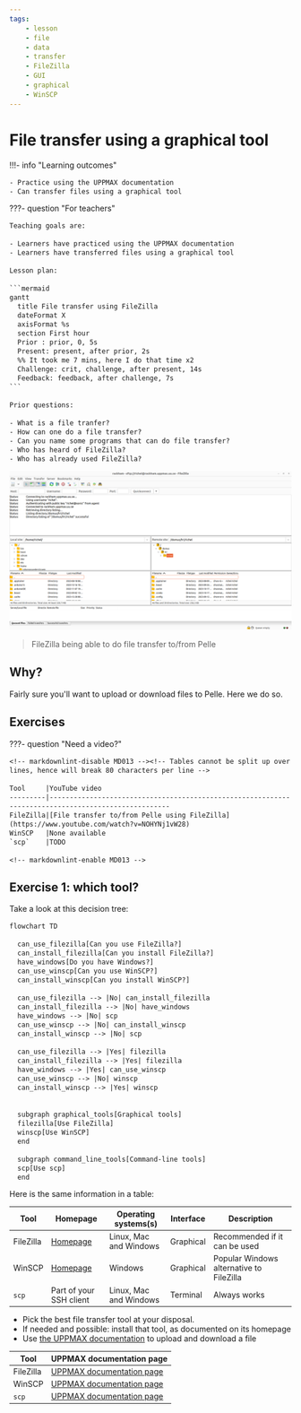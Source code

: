 ```yaml
---
tags:
    - lesson
    - file
    - data
    - transfer
    - FileZilla
    - GUI
    - graphical
    - WinSCP
---
```


# File transfer using a graphical tool

!!!- info "Learning outcomes"

    - Practice using the UPPMAX documentation
    - Can transfer files using a graphical tool

???- question "For teachers"

    Teaching goals are:

    - Learners have practiced using the UPPMAX documentation
    - Learners have transferred files using a graphical tool

    Lesson plan:

    ```mermaid
    gantt
      title File transfer using FileZilla
      dateFormat X
      axisFormat %s
      section First hour
      Prior : prior, 0, 5s
      Present: present, after prior, 2s
      %% It took me 7 mins, here I do that time x2
      Challenge: crit, challenge, after present, 14s
      Feedback: feedback, after challenge, 7s
    ```

    Prior questions:

    - What is a file tranfer?
    - How can one do a file transfer?
    - Can you name some programs that can do file transfer?
    - Who has heard of FileZilla?
    - Who has already used FileZilla?

![FileZilla connected to Pelle](filezilla_login_to_pelle.png)

> FileZilla being able to do file transfer to/from Pelle

## Why?

Fairly sure you'll want to upload or download files to Pelle.
Here we do so.

## Exercises

???- question "Need a video?"

    <!-- markdownlint-disable MD013 --><!-- Tables cannot be split up over lines, hence will break 80 characters per line -->

    Tool     |YouTube video
    ---------|----------------------------------------------------------------------------------------------------
    FileZilla|[File transfer to/from Pelle using FileZilla](https://www.youtube.com/watch?v=NOHYNj1vW28)
    WinSCP   |None available
    `scp`    |TODO

    <!-- markdownlint-enable MD013 -->

## Exercise 1: which tool?

Take a look at this decision tree:

```mermaid
flowchart TD

  can_use_filezilla[Can you use FileZilla?]
  can_install_filezilla[Can you install FileZilla?]
  have_windows[Do you have Windows?]
  can_use_winscp[Can you use WinSCP?]
  can_install_winscp[Can you install WinSCP?]

  can_use_filezilla --> |No| can_install_filezilla
  can_install_filezilla --> |No| have_windows
  have_windows --> |No| scp
  can_use_winscp --> |No| can_install_winscp
  can_install_winscp --> |No| scp

  can_use_filezilla --> |Yes| filezilla
  can_install_filezilla --> |Yes| filezilla
  have_windows --> |Yes| can_use_winscp
  can_use_winscp --> |No| winscp
  can_install_winscp --> |Yes| winscp


  subgraph graphical_tools[Graphical tools]
  filezilla[Use FileZilla]
  winscp[Use WinSCP]
  end

  subgraph command_line_tools[Command-line tools]
  scp[Use scp]
  end
```

Here is the same information in a table:

<!-- markdownlint-disable MD013 --><!-- Tables cannot be split up over lines, hence will break 80 characters per line -->

Tool     |Homepage                                    |Operating systems(s)  |Interface|Description
---------|--------------------------------------------|----------------------|---------|----------------------------------------
FileZilla|[Homepage](https://filezilla-project.org/)  |Linux, Mac and Windows|Graphical|Recommended if it can be used
WinSCP   |[Homepage](https://winscp.net/eng/index.php)|Windows               |Graphical|Popular Windows alternative to FileZilla
`scp`    |Part of your SSH client                     |Linux, Mac and Windows|Terminal |Always works

<!-- markdownlint-enable MD013 -->

- Pick the best file transfer tool at your disposal.
- If needed and possible: install that tool, as documented on its homepage
- Use [the UPPMAX documentation](http://docs.uppmax.uu.se/) to upload
  and download a file

<!-- markdownlint-disable MD013 --><!-- Tables cannot be split up over lines, hence will break 80 characters per line -->

Tool     |UPPMAX documentation page
---------|----------------------------------------------------------------------------------------------------
FileZilla|[UPPMAX documentation page](https://docs.uppmax.uu.se/software/pelle_file_transfer_using_filezilla/)
WinSCP   |[UPPMAX documentation page](https://docs.uppmax.uu.se/software/pelle_file_transfer_using_winscp/)
`scp`    |[UPPMAX documentation page](https://docs.uppmax.uu.se/software/pelle_file_transfer_using_scp/)

<!-- markdownlint-enable MD013 -->
